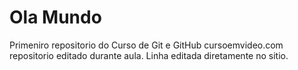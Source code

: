 # Ola Mundo
 Primeniro repositorio do Curso de Git e GitHub cursoemvideo.com
repositorio editado durante aula.
Linha editada diretamente no sitio.
